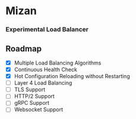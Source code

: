 # Mizan

### Experimental Load Balancer 

## Roadmap
- [x] Multiple Load Balancing Algorithms
- [x] Continuous Health Check 
- [x] Hot Configuration Reloading without Restarting
- [ ] Layer 4 Load Balancing
- [ ] TLS Support
- [ ] HTTP/2 Support
- [ ] gRPC Support   
- [ ] Websocket Support 
